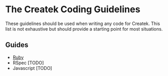 # The Createk Coding Guidelines

These guidelines should be used when writing any code for Createk. This list is
not exhaustive but should provide a starting point for most situations.

## Guides

- [Ruby](ruby.md)
- RSpec [TODO]
- Javascript [TODO]
